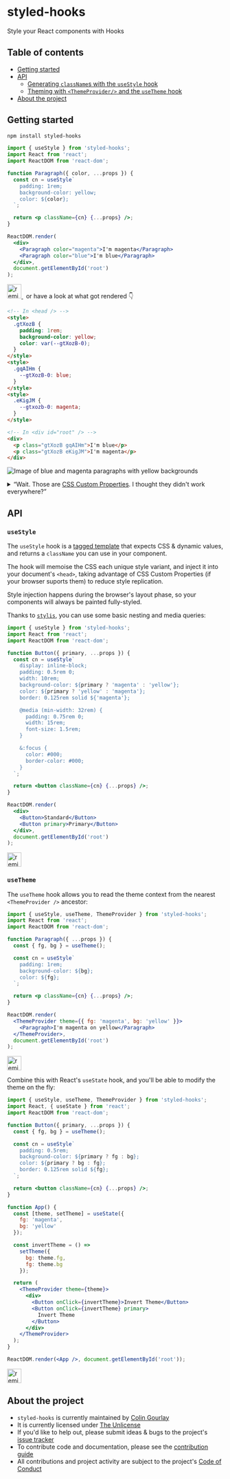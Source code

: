 # styled-hooks

Style your React components with Hooks

## Table of contents

- [Getting started](#getting-started)
- [API](#api)
  - [Generating `className`s with the `useStyle` hook](#usestyle)
  - [Theming with `<ThemeProvider/>` and the `useTheme` hook](#usetheme)
- [About the project](#about-the-project)

## Getting started

```sh
npm install styled-hooks
```

```jsx
import { useStyle } from 'styled-hooks';
import React from 'react';
import ReactDOM from 'react-dom';

function Paragraph({ color, ...props }) {
  const cn = useStyle`
    padding: 1rem;
    background-color: yellow;
    color: ${color};
  `;

  return <p className={cn} {...props} />;
}

ReactDOM.render(
  <div>
    <Paragraph color="magenta">I'm magenta</Paragraph>
    <Paragraph color="blue">I'm blue</Paragraph>
  </div>,
  document.getElementById('root')
);
```

<p>
  <a href="https://glitch.com/edit/#!/remix/styled-hooks-getting-started">
    <img src="https://cdn.glitch.com/2bdfb3f8-05ef-4035-a06e-2043962a3a13%2Fremix%402x.png?1513093958726" alt="remix button" aria-label="Remix the previous code example on Glitch" height="33">
  </a>&ensp;or have a look at what got rendered 👇
</p>

```html
<!-- In <head /> -->
<style>
  .gtXozB {
    padding: 1rem;
    background-color: yellow;
    color: var(--gtXozB-0);
  }
</style>
<style>
  .gqAIHm {
    --gtXozB-0: blue;
  }
</style>
<style>
  .eKigJM {
    --gtxozb-0: magenta;
  }
</style>

<!-- In <div id="root" /> -->
<div>
  <p class="gtXozB gqAIHm">I'm blue</p>
  <p class="gtXozB eKigJM">I'm magenta</p>
</div>
```

![Image of blue and magenta paragraphs with yellow backgrounds](https://raw.githubusercontent.com/colingourlay/styled-hooks/master/static/getting-started-output.svg?sanitize=true)

<details>
  <summary>“Wait. Those are <a href="https://developer.mozilla.org/en-US/docs/Web/CSS/--*">CSS Custom Properties</a>. I thought they didn't work everywhere?”</summary><br>
  
Don't worry! `styled-hooks` will render the following in browsers that aren't up to scratch:

```html
<!-- In <head /> -->
<style>
  .efNhRD {
    padding: 1rem;
    background-color: yellow;
    color: blue;
  }
</style>
<style>
  .kGJulO {
    padding: 1rem;
    background-color: yellow;
    color: magenta;
  }
</style>

<!-- In <div id="root" /> -->
<div>
  <p class="efNhRD">I'm blue</p>
  <p class="kGJulO">I'm magenta</p>
</div>
```

The amount of CSS generated is larger, but it acheives the same effect.

If you want to use this output in _all_ browsers, use the `useStyleWithoutCustomProps` hook.

On the other hand, if you can guarantee your app wont be run in older browsers, you can skip the support check by using the `useStyleWithCustomProps` hook directly.

</details>

## API

### `useStyle`

The `useStyle` hook is a [tagged template](https://developer.mozilla.org/en-US/docs/Web/JavaScript/Reference/Template_literals) that expects CSS & dynamic values, and returns a `className` you can use in your component.

The hook will memoise the CSS each unique style variant, and inject it into your document's `<head>`, taking advantage of CSS Custom Properties (if your browser suports them) to reduce style replication.

Style injection happens during the browser's layout phase, so your components will always be painted fully-styled.

Thanks to [`stylis`](https://github.com/thysultan/stylis.js), you can use some basic nesting and media queries:

```jsx
import { useStyle } from 'styled-hooks';
import React from 'react';
import ReactDOM from 'react-dom';

function Button({ primary, ...props }) {
  const cn = useStyle`
    display: inline-block;
    padding: 0.5rem 0;
    width: 10rem;
    background-color: ${primary ? 'magenta' : 'yellow'};
    color: ${primary ? 'yellow' : 'magenta'};
    border: 0.125rem solid ${'magenta'};

    @media (min-width: 32rem) {
      padding: 0.75rem 0;
      width: 15rem;
      font-size: 1.5rem;
    }

    &:focus {
      color: #000;
      border-color: #000;
    }
  `;

  return <button className={cn} {...props} />;
}

ReactDOM.render(
  <div>
    <Button>Standard</Button>
    <Button primary>Primary</Button>
  </div>,
  document.getElementById('root')
);
```

<p>
  <a href="https://glitch.com/edit/#!/remix/styled-hooks-api-usestyle">
    <img src="https://cdn.glitch.com/2bdfb3f8-05ef-4035-a06e-2043962a3a13%2Fremix%402x.png?1513093958726" alt="remix button" aria-label="Remix the previous code example on Glitch" height="33">
  </a>
</p>

### `useTheme`

The `useTheme` hook allows you to read the theme context from the nearest `<ThemeProvider />` ancestor:

```jsx
import { useStyle, useTheme, ThemeProvider } from 'styled-hooks';
import React from 'react';
import ReactDOM from 'react-dom';

function Paragraph({ ...props }) {
  const { fg, bg } = useTheme();

  const cn = useStyle`
    padding: 1rem;
    background-color: ${bg};
    color: ${fg};
  `;

  return <p className={cn} {...props} />;
}

ReactDOM.render(
  <ThemeProvider theme={{ fg: 'magenta', bg: 'yellow' }}>
    <Paragraph>I'm magenta on yellow</Paragraph>
  </ThemeProvider>,
  document.getElementById('root')
);
```

<p>
  <a href="https://glitch.com/edit/#!/remix/styled-hooks-api-usetheme-1">
    <img src="https://cdn.glitch.com/2bdfb3f8-05ef-4035-a06e-2043962a3a13%2Fremix%402x.png?1513093958726" alt="remix button" aria-label="Remix the previous code example on Glitch" height="33">
  </a>
</p>

Combine this with React's `useState` hook, and you'll be able to modify the theme on the fly:

```jsx
import { useStyle, useTheme, ThemeProvider } from 'styled-hooks';
import React, { useState } from 'react';
import ReactDOM from 'react-dom';

function Button({ primary, ...props }) {
  const { fg, bg } = useTheme();

  const cn = useStyle`
    padding: 0.5rem;
    background-color: ${primary ? fg : bg};
    color: ${primary ? bg : fg};
    border: 0.125rem solid ${fg};
  `;

  return <button className={cn} {...props} />;
}

function App() {
  const [theme, setTheme] = useState({
    fg: 'magenta',
    bg: 'yellow'
  });

  const invertTheme = () =>
    setTheme({
      bg: theme.fg,
      fg: theme.bg
    });

  return (
    <ThemeProvider theme={theme}>
      <div>
        <Button onClick={invertTheme}>Invert Theme</Button>
        <Button onClick={invertTheme} primary>
          Invert Theme
        </Button>
      </div>
    </ThemeProvider>
  );
}

ReactDOM.render(<App />, document.getElementById('root'));
```

<p>
  <a href="https://glitch.com/edit/#!/remix/styled-hooks-api-usetheme-2">
    <img src="https://cdn.glitch.com/2bdfb3f8-05ef-4035-a06e-2043962a3a13%2Fremix%402x.png?1513093958726" alt="remix button" aria-label="Remix the previous code example on Glitch" height="33">
  </a>
</p>

## About the project

- `styled-hooks` is currently maintained by [Colin Gourlay](https://colin-gourlay.com)
- It is currently licensed under [The Unlicense](LICENSE)
- If you'd like to help out, please submit ideas & bugs to the project's [issue tracker](https://github.com/colingourlay/styled-hooks/issues)
- To contribute code and documentation, please see the [contribution guide](CONTRIBUTING.md)
- All contributions and project activity are subject to the project's [Code of Conduct](CODE_OF_CONDUCT.md)
